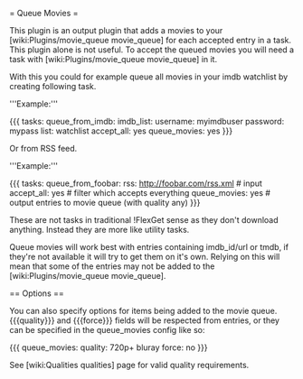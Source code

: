 = Queue Movies =

This plugin is an output plugin that adds a movies to your [wiki:Plugins/movie_queue movie_queue] for each accepted entry in a task. This plugin alone is not useful. To accept the queued movies you will need a task with [wiki:Plugins/movie_queue movie_queue] in it.

With this you could for example queue all movies in your imdb watchlist by creating following task.

'''Example:'''

{{{
tasks:
  queue_from_imdb:
    imdb_list:
      username: myimdbuser
      password: mypass
      list: watchlist
    accept_all: yes
    queue_movies: yes
}}}

Or from RSS feed.

'''Example:'''

{{{
tasks:
  queue_from_foobar:
    rss: http://foobar.com/rss.xml # input
    accept_all: yes                # filter which accepts everything
    queue_movies: yes              # output entries to movie queue (with quality any)
}}}

These are not tasks in traditional !FlexGet sense as they don't download anything. Instead they are more like utility tasks.

Queue movies will work best with entries containing imdb_id/url or tmdb, if they're not available it will try to get them on it's own. Relying on this will mean that some of the entries may not be added to the [wiki:Plugins/movie_queue movie_queue].

== Options ==

You can also specify options for items being added to the movie queue. {{{quality}}} and {{{force}}} fields will be respected from entries, or they can be specified in the queue_movies config like so:

{{{
queue_movies:
  quality: 720p+ bluray
  force: no
}}}

See [wiki:Qualities qualities] page for valid quality requirements.